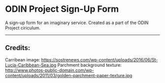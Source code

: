 
# ODIN Project Sign-Up Form

A sign-up form for an imaginary service. Created as a part of the ODIN Project ciriculum.

****
## Credits:
Carribean image: https://sostrenews.com/wp-content/uploads/2016/06/St-Lucia-Caribbean-Sea.jpg
Parchment background texture: http://www.photos-public-domain.com/wp-content/uploads/2011/03/golden-parchment-paper-texture.jpg

